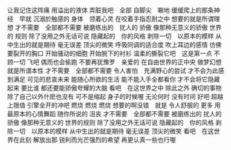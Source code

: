 [](https://www.bilibili.com/video/av35384871)

让我记住这阵痛
用溢出的液体
弄脏我吧　全部
自脚尖　唰地
缓缓爬上的那条神经　早就
沉溺於触感的
身体　领着心灵
在咬着手指忍耐之中
想要的就是所谓理想
才不需要　全部都不需要
被磨练出的　扰人的 骄傲
像那种无意义的骄傲
世界的
规则
除了没用之外无话可说
隐藏起的　你的风格
剥除一切　以原本的模样
从中生出的就是期待
毫无误差
顶尖的微笑
呼吸同调的适合度
吹上耳边的感情
彷佛要裂开的胸口
开始骚动的细胞
开始脱下的衬衫
温柔的撕裂它吧　这是第一点
不顾一切
飞吧 偶而也会偷跑
不要再犹豫罗　亲爱的
在自由世界的正中央
做梦幻想就是所谓本性
才不需要　全部都不需要
令人害怕　充满野心的尝试
才不会为此感到满足
可见的悲哀未来
能随心所欲的生活
能不能入手全都看你
才不会将它隐藏起来
要比谁
都还要能骄傲夸耀的大脑
看吧　在这世界之中
除此之外
确切的事物　除了自己以外什麽也没有
可不是缩起
身子的时候喔
无论何时
没有时间 好吧
超越上限值
引擎全开的冲吧
燃烧 燃烧 燃烧
想要的啊没错　就是
令人舒服的 更多
用最原本的心情舞蹈
随你所说的 沮丧
才不需要　全部都不需要
被磨练出的
扰人的骄傲
像那种无意义的
世界的规则
除了没用之外无话可说
隐藏起的　你的风格
剥除一切　以原本的模样
从中生出的就是期待
毫无误差
顶尖的微笑
看吧　在这世界在此刻
解放出那
锐利而光芒强烈的希望
再更认真一些也行喔